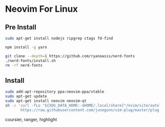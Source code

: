 # Neovim For Linux

## Pre Install

```bash
sudo apt-get install nodejs ripgrep ctags fd-find
```

```bash
npm install -g yarn
```

```bash
git clone --depth=1 https://github.com/ryanoasis/nerd-fonts
./nerd-fonts/install.sh
rm -rf nerd-fonts
```

## Install

```bash
sudo add-apt-repository ppa:neovim-ppa/stable
sudo apt-get update
sudo apt-get install neovim neovim-qt
sh -c 'curl -fLo "${XDG_DATA_HOME:-$HOME/.local/share}"/nvim/site/autoload/plug.vim --create-dirs \
       https://raw.githubusercontent.com/junegunn/vim-plug/master/plug.vim'
```

coursier, ranger, highlight
